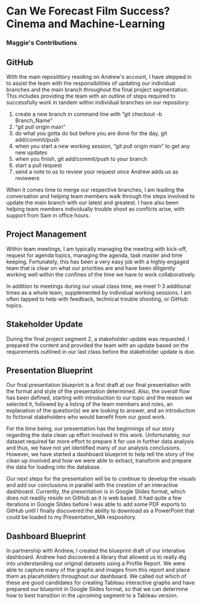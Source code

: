 # Can We Forecast Film Success? Cinema and Machine-Learning
### Maggie's Contributions

## GitHub
With the main reposititory residing on Andrew's account, I have stepped in to assist the team with the responsibilities of updating our individual branches and the main branch throughout the final project segmentation. This includes providing the team with an outline of steps required to successfully work in tandem within individual branches on our repository:
1) create a new branch in command line with “git checkout -b Branch_Name”
2) “git pull origin main”
3) do what you gotta do but before you are done for the day, git add/commit/push
4) when you start a new working session, “git pull origin main” to get any new updates
5) when you finish, git add/commit/push to your branch
6) start a pull request
7) send a note to us to review your request once Andrew adds us as reviewers

When it comes time to merge our respective branches, I am leading the conversation and helping team members walk through the steps involved to update the main branch with our latest and greatest. I have also been helping team members individually trouble shoot as conflicts arise, with support from Sam in office hours.

## Project Management
Within team meetings, I am typically managing the meeting with kick-off, request for agenda topics, managing the agenda, task master and time keeping. Fortunately, this has been a very easy job with a highly engaged team that is clear on what our priorities are and have been diligently working well within the confines of the time we have to work collaboratively. 

In addition to meetings during our usual class time, we meet 1-3 additional times as a whole team, supplemented by individual working sessions. I am often tapped to help with feedback, technical trouble shooting, or GitHub topics.

## Stakeholder Update
During the final project segment 2, a stakeholder update was requested. I prepared the content and provided the team with an update based on the requirements outlined in our last class before the stakeholder update is due. 

## Presentation Blueprint
Our final presentation blueprint is a first draft at our final presentation with the format and style of the presentation determined. Also, the overall flow has been defined, starting with introduction to our topic and the reason we selected it, followed by a listing of the team members and roles, an explanation of the question(s) we are looking to answer, and an introduction to fictional stakeholders who would benefit from our good work. 

For the time being, our presentation has the beginnings of our story regarding the data clean up effort involved in this work. Unfortunately, our dataset required far more effort to prepare it for use in further data analysis and thus, we have not yet identified many of our analysis conclusions. However, we have started a dashboard blueprint to help tell the story of the clean up involved and how we were able to extract, transform and prepare the data for loading into the database. 

Our next steps for the presentation will be to continue to develop the visuals and add our conclusions in parallel with the creation of an interactive dashboard. Currently, the presentation is in Google Slides format, which does not readily reside on GitHub as it is web based. It had quite a few iterations in Google Slides before I was able to add some PDF exports to GitHub until I finally discovered the ability to download as a PowerPoint that could be loaded to my Presentation_MA respository. 

## Dashboard Blueprint
In partnership with Andrew, I created the blueprint draft of our interative dashboard. Andrew had discovered a library that allowed us to really dig into understanding our original datasets using a Profile Report. We were able to capture many of the graphs and images from this report and place them as placeholders throughout our dashboard. We called out which of these are good candidates for creating Tableau interactive graphs and have prepared our blueprint in Google Slides format, so that we can determine how to best transition in the upcoming segment to a Tableau version.
